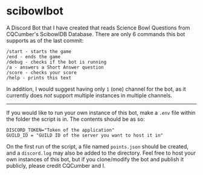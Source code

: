 # scibowlbot

A Discord Bot that I have created that reads Science Bowl Questions from CQCumber's ScibowlDB Database.
There are only 6 commands this bot supports as of the last commit:
```
/start - starts the game
/end - ends the game
/debug - checks if the bot is running
/a - answers a Short Answer question
/score - checks your score
/help - prints this text
```
In addition, I would suggest having only `1` (one) channel for the bot, as it currently does *not* support multiple instances in multiple channels.

---
If you would like to run your own instance of this bot, make a `.env` file within the folder the script is in. The contents should be as so:
```
DISCORD_TOKEN="Token of the application"
GUILD_ID = "GUILD ID of the server you want to host it in"
```
On the first run of the script, a file named `points.json` should be created, and a `discord.log` may also be added to the directory.
Feel free to host your own instances of this bot, but if you clone/modify the bot and publish it publicly, please credit CQCumber and I.
